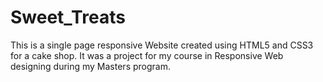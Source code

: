 # Sweet_Treats
This is a single page responsive Website created using HTML5 and CSS3 for a cake shop.
It was a project for my course in Responsive Web designing during my Masters program. 
